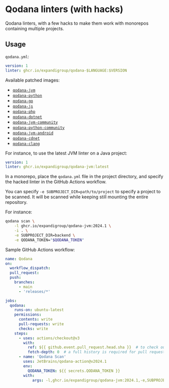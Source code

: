 # Qodana linters (with hacks)

Qodana linters, with a few hacks to make them work with monorepos containing multiple projects.

## Usage

`qodana.yml`:

```yaml
version: 1
linter: ghcr.io/expandigroup/qodana-$LANGUAGE:$VERSION
```

Available patched images:

- [`qodana-jvm`](https://github.com/expandigroup/qodana-hacks/pkgs/container/qodana-jvm)
- [`qodana-python`](https://github.com/expandigroup/qodana-hacks/pkgs/container/qodana-python)
- [`qodana-go`](https://github.com/expandigroup/qodana-hacks/pkgs/container/qodana-go)
- [`qodana-js`](https://github.com/expandigroup/qodana-hacks/pkgs/container/qodana-js)
- [`qodana-php`](https://github.com/expandigroup/qodana-hacks/pkgs/container/qodana-php)
- [`qodana-dotnet`](https://github.com/expandigroup/qodana-hacks/pkgs/container/qodana-dotnet)
- [`qodana-jvm-community`](https://github.com/expandigroup/qodana-hacks/pkgs/container/qodana-jvm-community)
- [`qodana-python-community`](https://github.com/expandigroup/qodana-hacks/pkgs/container/qodana-python-community)
- [`qodana-jvm-android`](https://github.com/expandigroup/qodana-hacks/pkgs/container/qodana-jvm-android)
- [`qodana-cdnet`](https://github.com/expandigroup/qodana-hacks/pkgs/container/qodana-cdnet)
- [`qodana-clang`](https://github.com/expandigroup/qodana-hacks/pkgs/container/qodana-clang)

For instance, to use the latest JVM linter on a Java project:

```yaml
version: 1
linter: ghcr.io/expandigroup/qodana-jvm:latest
```

In a monorepo, place the `qodana.yml` file in the project directory, and specify the hacked linter in the GitHub Actions
workflow.

You can specify `-e SUBPROJECT_DIR=path/to/project` to specify a project to be scanned. It will be scanned while keeping
still mounting the entire repository.

For instance:

```bash
qodana scan \
    -l ghcr.io/expandigroup/qodana-jvm:2024.1 \
    -i . \
    -e SUBPROJECT_DIR=backend \
    -e QODANA_TOKEN="$QODANA_TOKEN"
```

Sample GitHub Actions workflow:

```yml
name: Qodana
on:
  workflow_dispatch:
  pull_request:
  push:
    branches:
      - main
      - 'releases/*'

jobs:
  qodana:
    runs-on: ubuntu-latest
    permissions:
      contents: write
      pull-requests: write
      checks: write
    steps:
      - uses: actions/checkout@v3
        with:
          ref: ${{ github.event.pull_request.head.sha }}  # to check out the actual pull request commit, not the merge commit
          fetch-depth: 0  # a full history is required for pull request analysis
      - name: 'Qodana Scan'
        uses: JetBrains/qodana-action@v2024.1
        env:
          QODANA_TOKEN: ${{ secrets.QODANA_TOKEN }}
        with:
            args: -l,ghcr.io/expandigroup/qodana-jvm:2024.1,-e,SUBPROJECT_DIR=backend
```

